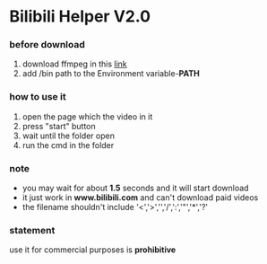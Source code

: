 # Bilibili Helper V2.0

### before download
1. download ffmpeg in this [link](https://ffmpeg.zeranoe.com/builds/ "link")
2. add /bin path to the Environment variable-**PATH**

### how to use it
1. open the page which the video in it
2. press "start" button
3. wait until the folder open
4. run the cmd in the folder

### note
* you may wait for about **1.5** seconds and it will start download
* it just work in **www\.bilibili\.com** and can't download paid videos
* the filename shouldn't include '<','>','\','/',':','"','\*','?'

### statement
use it for commercial purposes is **prohibitive** 
